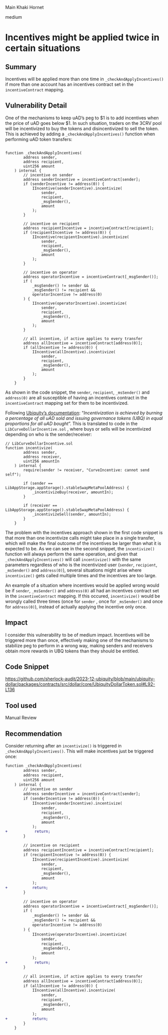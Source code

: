 Main Khaki Hornet

medium

# Incentives might be applied twice in certain situations

## Summary

Incentives will be applied more than one time in `_checkAndApplyIncentives()` if more than one account has an incentives contract set in the `incentiveContract` mapping.

## Vulnerability Detail

One of the mechanisms to keep uAD’s peg to $1 is to add incentives when the price of uAD goes below $1. In such situation, traders on the 3CRV pool will be incentivized to buy the tokens and disincentivized to sell the token. This is achieved by adding a `_checkAndApplyIncentives()` function when performing uAD token transfers:

```solidity

function _checkAndApplyIncentives(
        address sender,
        address recipient,
        uint256 amount
    ) internal {
        // incentive on sender
        address senderIncentive = incentiveContract[sender];
        if (senderIncentive != address(0)) {
            IIncentive(senderIncentive).incentivize(
                sender,
                recipient,
                _msgSender(),
                amount
            );
        }

        // incentive on recipient
        address recipientIncentive = incentiveContract[recipient];
        if (recipientIncentive != address(0)) {
            IIncentive(recipientIncentive).incentivize(
                sender,
                recipient,
                _msgSender(),
                amount
            );
        }

        // incentive on operator
        address operatorIncentive = incentiveContract[_msgSender()];
        if (
            _msgSender() != sender &&
            _msgSender() != recipient &&
            operatorIncentive != address(0)
        ) {
            IIncentive(operatorIncentive).incentivize(
                sender,
                recipient,
                _msgSender(),
                amount
            );
        }

        // all incentive, if active applies to every transfer
        address allIncentive = incentiveContract[address(0)];
        if (allIncentive != address(0)) {
            IIncentive(allIncentive).incentivize(
                sender,
                recipient,
                _msgSender(),
                amount
            );
        }
    }
```

As shown in the code snippet, the `sender`, `recipient`, `_msSender()` and `address(0)` are all susceptible of having an incentives contract in the `incentiveContract` mapping set for them to be incentivized.

Following [Ubiquity’s documentation](https://github.com/ubiquity/ubiquity-dollar/wiki/08.-uAD#incentives-for-traders): “*Incentivization is achieved by burning a percentage of all uAD sold and issuing governance tokens (UBQ) in equal proportions for all uAD bought*”. This is translated to code in the `LibCurveDollarIncentive.sol` , where buys or sells will be incentivized depending on who is the sender/receiver:

```solidity
// LibCurveDollarIncentive.sol
function incentivize(
        address sender,
        address receiver,
        uint256 amountIn
    ) internal {
        require(sender != receiver, "CurveIncentive: cannot send self");

        if (sender == LibAppStorage.appStorage().stableSwapMetaPoolAddress) {
            _incentivizeBuy(receiver, amountIn);
        }

        if (receiver == LibAppStorage.appStorage().stableSwapMetaPoolAddress) {
            _incentivizeSell(sender, amountIn);
        }
    }
```

The problem with the incentives approach shown in the first code snippet is that more than one incentivize calls might take place in a single transfer, which will make the final outcome of the incentives be larger than what it is expected to be. As we can see in the second snippet, the `incentivize()` function will always perform the same operation, and given that `_checkAndApplyIncentives()` will call `incentivize()` with the same parameters regardless of who is the incentivized user (`sender`, `recipient`, `_msSender()` and `address(0)`), several situations might arise where `incentivize()` gets called multiple times and the incentives are too large.

An example of a situation where incentives would be applied wrong would be if `sender`, `_msSender()` and `address(0)` all had an incentives contract set in the `incentiveContract` mapping. If this occured, `incentivize()` would be wrongly called three times (once for `sender` , once for `_msSender()` and once for `address(0)`), instead of actually applying the incentive only once.

## Impact

I consider this vulnerability to be of medium impact. Incentives will be triggered more than once, effectively making one of the mechanisms to stabilize peg to perform in a wrong way, making senders and receivers obtain more rewards in UBQ tokens than they should be entitled.

## Code Snippet

https://github.com/sherlock-audit/2023-12-ubiquity/blob/main/ubiquity-dollar/packages/contracts/src/dollar/core/UbiquityDollarToken.sol#L92-L136

## Tool used

Manual Review

## Recommendation

Consider returning after an `incentivize()` is triggered in `_checkAndApplyIncentives()`. This will make incentives just be triggered once:

```diff
function _checkAndApplyIncentives(
        address sender,
        address recipient,
        uint256 amount
    ) internal {
        // incentive on sender
        address senderIncentive = incentiveContract[sender];
        if (senderIncentive != address(0)) {
            IIncentive(senderIncentive).incentivize(
                sender,
                recipient,
                _msgSender(),
                amount
            );
+            return;
        }

        // incentive on recipient
        address recipientIncentive = incentiveContract[recipient];
        if (recipientIncentive != address(0)) {
            IIncentive(recipientIncentive).incentivize(
                sender,
                recipient, 
                _msgSender(),
                amount
            );
+           return;
        }

        // incentive on operator
        address operatorIncentive = incentiveContract[_msgSender()];
        if (
            _msgSender() != sender &&
            _msgSender() != recipient &&
            operatorIncentive != address(0)
        ) {
            IIncentive(operatorIncentive).incentivize(
                sender,
                recipient,
                _msgSender(),
                amount
            );
+            return;
        }

        // all incentive, if active applies to every transfer
        address allIncentive = incentiveContract[address(0)];
        if (allIncentive != address(0)) {
            IIncentive(allIncentive).incentivize(
                sender,
                recipient,
                _msgSender(),
                amount
            );
+           return;
        }
    }
```